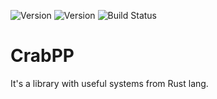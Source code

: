 ![Version](https://img.shields.io/badge/work-in_progress-green.svg)
![Version](https://img.shields.io/badge/version-0.0.1-blue.svg)
![Build Status](https://img.shields.io/badge/build-passing-red.svg)

# CrabPP
It's a library with useful systems from Rust lang.
